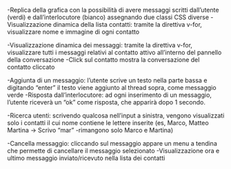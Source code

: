 <!-- Consegna: -->

<!-- Milestone 1 -->
-Replica della grafica con la possibilità di avere messaggi scritti dall’utente (verdi) e dall’interlocutore (bianco) assegnando due classi CSS diverse
-Visualizzazione dinamica della lista contatti: tramite la direttiva v-for, visualizzare nome e immagine di ogni contatto

<!-- Milestone 2 -->
-Visualizzazione dinamica dei messaggi: tramite la direttiva v-for, visualizzare tutti i messaggi relativi al contatto attivo all’interno del pannello della conversazione
-Click sul contatto mostra la conversazione del contatto cliccato

<!-- Milestone 3 -->
-Aggiunta di un messaggio: l’utente scrive un testo nella parte bassa e digitando “enter” il testo viene aggiunto al thread sopra, come messaggio verde
-Risposta dall’interlocutore: ad ogni inserimento di un messaggio, l’utente riceverà un “ok” come risposta, che apparirà dopo 1 secondo.

<!-- Milestone 4 -->
-Ricerca utenti: scrivendo qualcosa nell’input a sinistra, vengono visualizzati solo i contatti il cui nome contiene le lettere inserite (es, Marco, Matteo Martina -> Scrivo “mar” -rimangono solo Marco e Martina)

<!-- Milestone 5 - opzionale -->
-Cancella messaggio: cliccando sul messaggio appare un menu a tendina che permette di cancellare il messaggio selezionato
-Visualizzazione ora e ultimo messaggio inviato/ricevuto nella lista dei contatti
